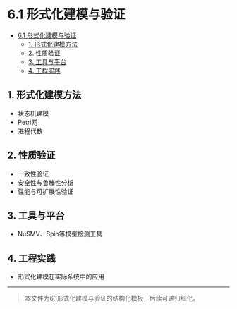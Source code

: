 # 6.1 形式化建模与验证


<!-- TOC START -->

- [6.1 形式化建模与验证](#61-形式化建模与验证)
  - [1. 形式化建模方法](#1-形式化建模方法)
  - [2. 性质验证](#2-性质验证)
  - [3. 工具与平台](#3-工具与平台)
  - [4. 工程实践](#4-工程实践)

<!-- TOC END -->

## 1. 形式化建模方法

- 状态机建模
- Petri网
- 进程代数

## 2. 性质验证

- 一致性验证
- 安全性与鲁棒性分析
- 性能与可扩展性验证

## 3. 工具与平台

- NuSMV、Spin等模型检测工具

## 4. 工程实践

- 形式化建模在实际系统中的应用

---
> 本文件为6.1形式化建模与验证的结构化模板，后续可递归细化。
